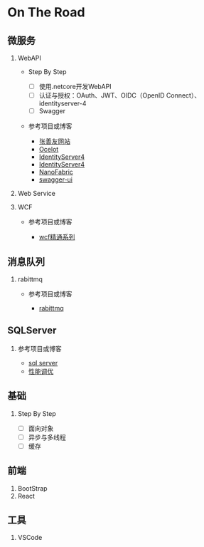 # On The Road

## 微服务

1.  WebAPI

    * Step By Step
    
      - [ ] 使用.netcore开发WebAPI
      - [ ] 认证与授权：OAuth、JWT、OIDC（OpenID Connect）、identityserver-4
      - [ ] Swagger
    
    * 参考项目或博客
    
      - [张善友网站](http://www.csharpkit.com/identityauthentication.html)
      - [Ocelot](https://github.com/TomPallister/Ocelot)
      - [IdentityServer4](https://github.com/IdentityServer/IdentityServer4)
      - [IdentityServer4](https://github.com/IdentityServer/IdentityServer4)
      - [NanoFabric](https://github.com/geffzhang/NanoFabric)
      - [swagger-ui](https://github.com/swagger-api/swagger-ui)

1.  Web Service

1.  WCF
    
    * 参考项目或博客
    
      - [wcf精通系列](http://www.cnblogs.com/huangxincheng/category/698705.html)
      
## 消息队列

1.  rabittmq
    * 参考项目或博客
    
      - [rabittmq](http://www.cnblogs.com/huangxincheng/category/901117.html)
      
##  SQLServer

1.  参考项目或博客
    
    - [sql server](http://www.cnblogs.com/huangxincheng/category/555253.html)
    - [性能调优](http://www.cnblogs.com/zhijianliutang/category/636063.html)
      
## 基础

1.  Step By Step

    - [ ] 面向对象
    - [ ] 异步与多线程
    - [ ] 缓存

## 前端

1.  BootStrap
1.  React

## 工具

1.  VSCode
      
